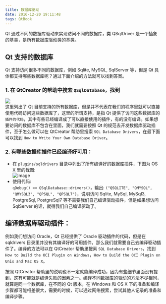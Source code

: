```yaml
---
title: 数据库驱动
date: 2016-12-20 19:11:48
tags: QtBook
---
```

Qt 通过不同的数据库驱动来实现访问不同的数据库，类 QSqlDriver 是一个抽象的基类，是所有数据库驱动类的基类。<!--more-->

## Qt 支持的数据库
Qt 支持访问很多不同的数据库，例如 Sqlite, MySQL, SqlServer 等，但是 Qt 具体都支持哪些数据库呢？通过下面介绍的方法就可以找到答案。

### 1. 在 QtCreator 的帮助中搜索 `QSqlDatabase`，找到

![](/img/qtbook/db/DB-SupportedDrivers.png)  
这里列出了 Qt 目前支持的所有数据库，但是并不代表在我们的程序里就可以直接使用代码访问这些数据库了，这里的所谓支持，是指 Qt 提供了访问这些数据库的 `插件的代码`，其中有些已经编译成了可以直接使用的插件，有的没有编译。如果想要访问的数据库不包含在里面，我们就需要按照 Qt 的规范去开发数据库驱动插件，至于怎么做可以在 QtCreator 帮助里搜索 `SQL Database Drivers`，在最下面可以找到 `How to Write Your Own Database Driver`。

### 2. 有哪些数据库插件已经编译好可用：
* 在 `plugins/sqldrivers` 目录中列出了所有编译好的数据库插件，下图为 OS X 里的截图:  
  ![image](/img/qtbook/db/DB-AvailableDrivers.png)
* 使用代码:  
  `qDebug() << QSqlDatabase::drivers()`，输出: `("QSQLITE", "QMYSQL", "QMYSQL3", "QPSQL", "QPSQL7")`，说明访问 Sqlite, MySql, MySql3, PostgreSql, PostgreSql7 等不需要我们自己编译驱动插件，但是如果想访问 SqlServer 的话，就得我们自己编译驱动了。

## 编译数据库驱动插件：  
例如我们想访问 Oracle，Qt 已经提供了 Oracle 驱动插件的代码，但是在 sqldrivers 目录里并没有其编译好的可用插件，那么我们就需要自己去编译驱动插件了。编译的方法可以在 QtCreator 帮助里搜索 `SQL Database Drivers`，找到 `How to Build the OCI Plugin on Windows`，`How to Build the OCI Plugin on Unix and Mac OS X`。

按照 QtCreator 帮助里的说明也不一定就能编译成功，因为有些细节里面没有提到，这有可能就是编译失败的因素之一。编译不同数据库的驱动的方法不尽相同，就算是同一个数据库，在不同的 Qt 版本，在 Windows 和 OS X 下的准备和编译步骤都可能相差很大，需要的时候，可以通过网络搜索，尝试其他人记录的准备和编译步骤。
